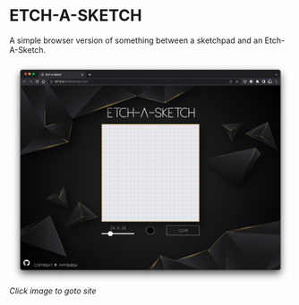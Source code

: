 # ETCH-A-SKETCH

A simple browser version of something between a sketchpad and an Etch-A-Sketch.

[![Site preview](images/screenCapture.jpg)](https://amyburgh.github.io/Etch-a-Sketch/)
 <em>Click image to goto site<em>